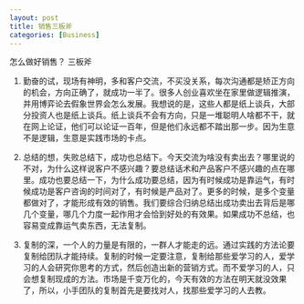 ```yaml
---
layout: post
title: 销售三板斧
categories: [Business]
---
```


怎么做好销售？ 三板斧

1. 勤奋的试，现场有神明，多和客户交流，不买没关系，每次沟通都是矫正方向的机会，方向正确了，就成功一半了。很多人创业喜欢坐在家里做逻辑推演，并用博弈论去假象世界会怎么发展。我想说的是，这些人都是纸上谈兵，大部分投资人也是纸上谈兵。纸上谈兵不会有方向，只是一堆聪明人啥都不干，就在网上论证，他们可以论证一百年，但是他们永远都不踏出那一步。因为生意不是逻辑，生意是实践市场的卡点。

2. 总结的想，失败总结下，成功也总结下。今天交流为啥没有卖出去？哪里说的不对，为什么这样说客户不感兴趣？要总结话术和产品客户不感兴趣的点在哪里。成功也要总结一下，为什么成功要总结，因为有时候成功是靠运气，有时候成功是客户咨询的时间对了，有时候是产品对了。更多的时候，是多个变量都做对了，才能形成有效的销售。我们要综合归纳总结出成功卖出去背后是哪几个变量，哪几个力度一起作用才会恰到好处的有效果。如果成功不总结，也容易变成靠运气卖东西，无法复制。

3. 复制的深，一个人的力量是有限的，一群人才能走的远。通过实践的方法论要复制给团队才能持续。复制的时候一定要注意，复制给那些爱学习的人，爱学习的人会研究你思考的方式，然后创造出新的营销方式。而不爱学习的人，只会想复制现成的方法。市场是千变万化的，今天有效的方法在明天就没效果了，所以，小手团队的复制首先是要找对人，找那些爱学习的人去教。

